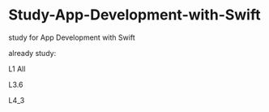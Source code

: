 # Study-App-Development-with-Swift

study for App Development with Swift

already study:

L1 All

L3.6

L4_3
